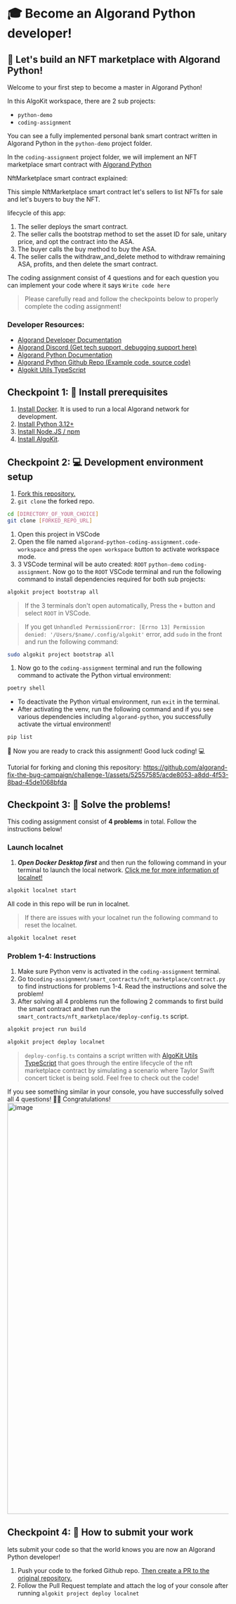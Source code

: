 # 🎓 Become an Algorand Python developer!

## 🚩 Let's build an NFT marketplace with Algorand Python!

Welcome to your first step to become a master in Algorand Python!

In this AlgoKit workspace, there are 2 sub projects:

- `python-demo`
- `coding-assignment`

You can see a fully implemented personal bank smart contract written in Algorand Python in the `python-demo` project folder.

In the `coding-assignment` project folder, we will implement an NFT marketplace smart contract with [Algorand Python](https://algorandfoundation.github.io/puya/index.html)

NftMarketplace smart contract explained:

This simple NftMarketplace smart contract let's sellers to list NFTs for sale and let's buyers to buy the NFT.

lifecycle of this app:

1. The seller deploys the smart contract.
2. The seller calls the bootstrap method to set the asset ID for sale, unitary price, and opt the contract into the ASA.
3. The buyer calls the buy method to buy the ASA.
4. The seller calls the withdraw_and_delete method to withdraw remaining ASA, profits, and then delete the smart contract.

The coding assignment consist of 4 questions and for each question you can implement your code where it says `Write code here`

> Please carefully read and follow the checkpoints below to properly complete the coding assignment!

### Developer Resources:

- [Algorand Developer Documentation](https://developer.algorand.org/docs/)
- [Algorand Discord (Get tech support, debugging support here)](https://discord.com/invite/algorand)
- [Algorand Python Documentation](https://algorandfoundation.github.io/puya/)
- [Algorand Python Github Repo (Example code, source code)](https://github.com/algorandfoundation/puya)
- [Algokit Utils TypeScript](https://github.com/algorandfoundation/algokit-utils-ts/tree/main)

## Checkpoint 1: 🧰 Install prerequisites

1. [Install Docker](https://www.docker.com/products/docker-desktop/). It is used to run a local Algorand network for development.
2. [Install Python 3.12+](https://www.python.org/downloads/)
3. [Install Node.JS / npm](https://docs.npmjs.com/downloading-and-installing-node-js-and-npm)
4. [Install AlgoKit](https://github.com/algorandfoundation/algokit-cli/tree/main?tab=readme-ov-file#install).

## Checkpoint 2: 💻 Development environment setup

1. [Fork this repository.](https://docs.github.com/en/pull-requests/collaborating-with-pull-requests/working-with-forks/fork-a-repo)
2. `git clone` the forked repo.

```bash
cd [DIRECTORY_OF_YOUR_CHOICE]
git clone [FORKED_REPO_URL]
```

1. Open this project in VSCode
2. Open the file named `algorand-python-coding-assignment.code-workspace` and press the `open workspace` button to activate workspace mode.
3. 3 VSCode terminal will be auto created: `ROOT` `python-demo` `coding-assignment`. Now go to the `ROOT` VSCode terminal and run the following command to install dependencies required for both sub projects:

```bash
algokit project bootstrap all
```

> If the 3 terminals don't open automatically, Press the `+` button and select `ROOT` in VSCode.

> If you get `Unhandled PermissionError: [Errno 13] Permission denied: '/Users/$name/.config/algokit'` error, add `sudo` in the front and run the following command:

```bash
sudo algokit project bootstrap all
```

1. Now go to the `coding-assignment` terminal and run the following command to activate the Python virtual environment:

```bash
poetry shell
```

- To deactivate the Python virtual environment, run `exit` in the terminal.
- After activating the venv, run the following command and if you see various dependencies including `algorand-python`, you successfully activate the virtual environment!

```bash
pip list
```

🎉 Now you are ready to crack this assignment! Good luck coding! 💻

Tutorial for forking and cloning this repository:
https://github.com/algorand-fix-the-bug-campaign/challenge-1/assets/52557585/acde8053-a8dd-4f53-8bad-45de1068bfda

## Checkpoint 3: 📝 Solve the problems!

This coding assignment consist of **4 problems** in total. Follow the instructions below!

### Launch localnet

1. **_Open Docker Desktop first_** and then run the following command in your terminal to launch the local network. [Click me for more information of localnet!](https://github.com/algorandfoundation/algokit-cli/blob/main/docs/features/localnet.md#creating--starting-the-localnet)

```bash
algokit localnet start
```

All code in this repo will be run in localnet.

> If there are issues with your localnet run the following command to reset the localnet.

```bash
algokit localnet reset
```

### Problem 1-4: Instructions

1. Make sure Python venv is activated in the `coding-assignment` terminal.
2. Go to`coding-assignment/smart_contracts/nft_marketplace/contract.py` to find instructions for problems 1-4. Read the instructions and solve the problem!
3. After solving all 4 problems run the following 2 commands to first build the smart contract and then run the `smart_contracts/nft_marketplace/deploy-config.ts` script.

```bash
algokit project run build
```

```bash
algokit project deploy localnet
```

> `deploy-config.ts` contains a script written with [AlgoKit Utils TypeScript](https://github.com/algorandfoundation/algokit-utils-ts/tree/main) that goes through the entire lifecycle of the nft marketplace contract by simulating a scenario where Taylor Swift concert ticket is being sold. Feel free to check out the code!

If you see something similar in your console, you have successfully solved all 4 questions! 👏👏 Congratulations!
<img width="933" alt="image" src="https://github.com/algorand-devrel/algorand-python-coding-assignment/assets/52557585/b1e0d39b-2bec-496e-abd1-6d74cd2ff5e9">

## Checkpoint 4: 💯 How to submit your work

lets submit your code so that the world knows you are now an Algorand Python developer!

1. Push your code to the forked Github repo. [Then create a PR to the original repository.](https://docs.github.com/en/pull-requests/collaborating-with-pull-requests/proposing-changes-to-your-work-with-pull-requests/creating-a-pull-request-from-a-fork)
2. Follow the Pull Request template and attach the log of your console after running `algokit project deploy localnet`
